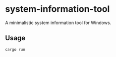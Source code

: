 # system-information-tool

A minimalistic system information tool for Windows.

## Usage

```
cargo run
```
